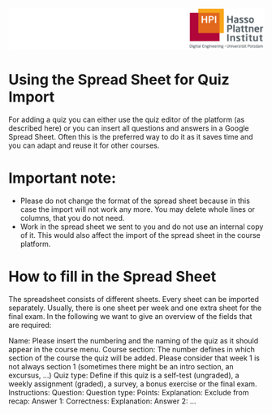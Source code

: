 ![HPI Logo](../../../img/HPI_Logo.png)

# Using the Spread Sheet for Quiz Import
For adding a quiz you can either use the quiz editor of the platform (as described here) or you can insert all questions and answers in a Google Spread Sheet. Often this is the preferred way to do it as it saves time and you can adapt and reuse it for other courses.

# Important note:
- Please do not change the format of the spread sheet because in this case the import will not work any more. You may delete whole lines or columns, that you do not need. 
- Work in the spread sheet we sent to you and do not use an internal copy of it. This would also affect the import of the spread sheet in the course platform.

# How to fill in the Spread Sheet
The spreadsheet consists of different sheets. Every sheet can be imported separately. Usually, there is one sheet per week and one extra sheet for the final exam. In the following we want to give an overview of the fields that are required:

Name: Please insert the numbering and the naming of the quiz as it should appear in the course menu.
Course section: The number defines in which section of the course the quiz will be added. Please consider that week 1 is not always section 1 (sometimes there might be an intro section, an excursus, ...)
Quiz type: Define if this quiz is a self-test (ungraded), a weekly assignment (graded), a survey, a bonus exercise or the final exam.
Instructions:
Question:
Question type:
Points:
Explanation:
Exclude from recap:
Answer 1:
Correctness:
Explanation:
Answer 2:
...
